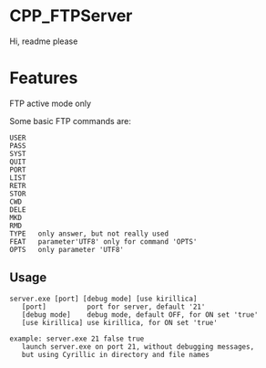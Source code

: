 # CPP_FTPServer
Hi, readme please

# Features
FTP active mode only

Some basic FTP commands are:
```
USER
PASS
SYST
QUIT
PORT
LIST
RETR
STOR
CWD
DELE
MKD
RMD
TYPE   only answer, but not really used
FEAT   parameter'UTF8' only for command 'OPTS'
OPTS   only parameter 'UTF8'

```

## Usage
```
server.exe [port] [debug mode] [use kirillica]
   [port]          port for server, default '21'
   [debug mode]    debug mode, default OFF, for ON set 'true'
   [use kirillica] use kirillica, for ON set 'true'

example: server.exe 21 false true
   launch server.exe on port 21, without debugging messages,
   but using Cyrillic in directory and file names
```
